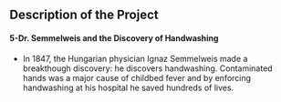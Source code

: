 
## Description of the Project


#### 5-Dr. Semmelweis and the Discovery of Handwashing

* In 1847, the Hungarian physician Ignaz Semmelweis made a breakthough discovery: he discovers handwashing. Contaminated hands was a major cause of childbed fever and by enforcing handwashing at his hospital he saved hundreds of lives.


